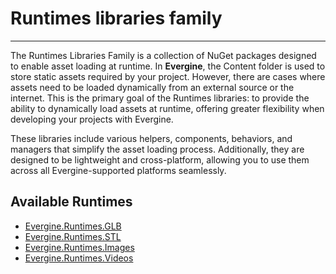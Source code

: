 # Runtimes libraries family

---
The Runtimes Libraries Family is a collection of NuGet packages designed to enable asset loading at runtime. In **Evergine**, the Content folder is used to store static assets required by your project. However, there are cases where assets need to be loaded dynamically from an external source or the internet. This is the primary goal of the Runtimes libraries: to provide the ability to dynamically load assets at runtime, offering greater flexibility when developing your projects with Evergine.

These libraries include various helpers, components, behaviors, and managers that simplify the asset loading process. Additionally, they are designed to be lightweight and cross-platform, allowing you to use them across all Evergine-supported platforms seamlessly.

## Available Runtimes

* [Evergine.Runtimes.GLB](models_runtime.md)
* [Evergine.Runtimes.STL](models_runtime.md)
* [Evergine.Runtimes.Images](image_runtime.md)
* [Evergine.Runtimes.Videos](video_runtime.md)